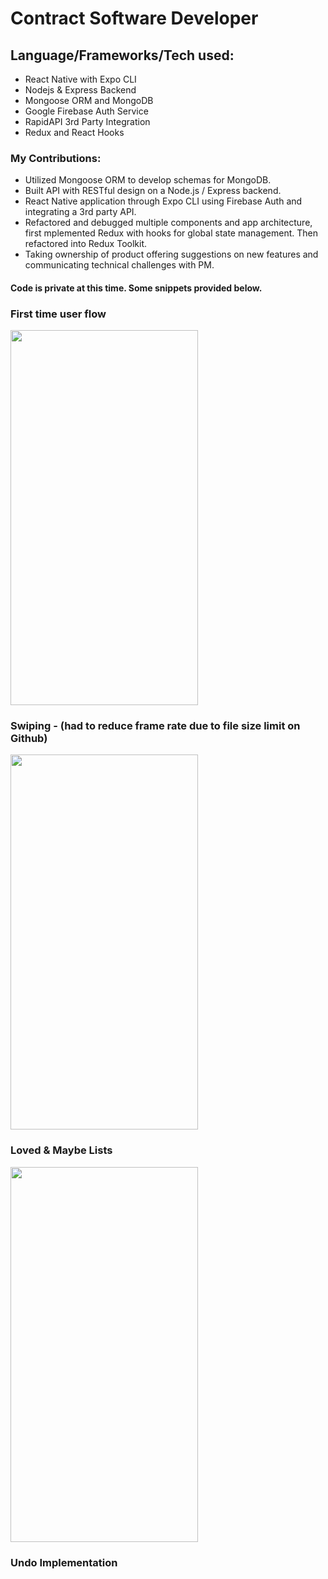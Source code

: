 # Contract Software Developer

## Language/Frameworks/Tech used: 
- React Native with Expo CLI
- Nodejs & Express Backend
- Mongoose ORM and MongoDB
- Google Firebase Auth Service
- RapidAPI 3rd Party Integration
- Redux and React Hooks

### My Contributions:
- Utilized Mongoose ORM to develop schemas for MongoDB.
- Built API with RESTful design on a Node.js / Express backend. 
- React Native application through Expo CLI using Firebase Auth and integrating a 3rd party API.
- Refactored and debugged multiple components and app architecture, first mplemented Redux with hooks for global state management. Then refactored into Redux Toolkit. 
- Taking ownership of product offering suggestions on new features and communicating technical challenges with PM. 

#### Code is private at this time. Some snippets provided below. 

### First time user flow

<div height='600px'>
 
<img src="/login.gif" width="300" height="600"/>
 
</div>

### Swiping - (had to reduce frame rate due to file size limit on Github)

<div height='600px'>
 
 <img src="/swiping.gif" width="300" height="600"/>
 
</div>

### Loved & Maybe Lists

<div height='500px'>
 
 <img src="/loved_maybe.gif" width="300" height="600" />
 
</div>

### Undo Implementation

<div>
  <div>
  </div>
  <div>
  </div>
</div>
